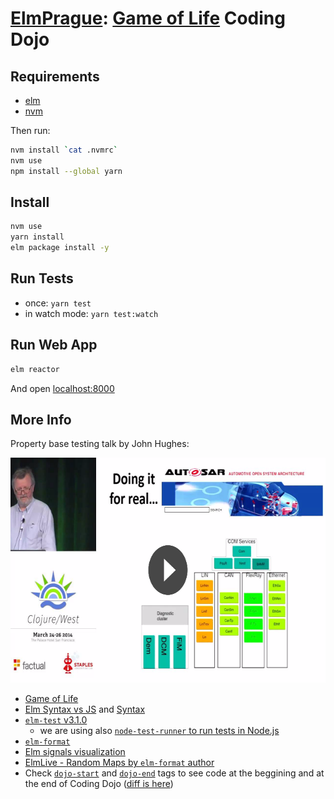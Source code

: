 # [ElmPrague](https://www.meetup.com/ElmPrague/): [Game of Life](https://en.wikipedia.org/wiki/Conway%27s_Game_of_Life) Coding Dojo

## Requirements

- [elm](http://elm-lang.org/)
- [nvm](https://github.com/creationix/nvm)

Then run:

```sh
nvm install `cat .nvmrc`
nvm use
npm install --global yarn
```

## Install

```sh
nvm use
yarn install
elm package install -y
```

## Run Tests

- once: `yarn test`
- in watch mode: `yarn test:watch`

## Run Web App

```sh
elm reactor
```

And open [localhost:8000](http://localhost:8000)

## More Info

Property base testing talk by John Hughes:

<a href="https://youtu.be/zi0rHwfiX1Q"><img src="img/video.png" width="640" height="360" /></a>

- [Game of Life](https://en.wikipedia.org/wiki/Conway%27s_Game_of_Life)
- [Elm Syntax vs JS](http://elm-lang.org/docs/from-javascript) and [Syntax](http://elm-lang.org/docs/syntax)
- [`elm-test` v3.1.0](https://github.com/elm-community/elm-test/tree/3.1.0)
  - we are using also [`node-test-runner` to run tests in Node.js](https://github.com/rtfeldman/node-test-runner)
- [`elm-format`](https://github.com/avh4/elm-format)
- [Elm signals visualization](https://yang-wei.github.io/elmflux/)
- [ElmLive - Random Maps by `elm-format` author](https://youtu.be/rgdZZuM513w)
- Check [`dojo-start`](https://github.com/elm-prague/2017-04-29-elm-test-dojo/tree/dojo-start) and [`dojo-end`](https://github.com/elm-prague/2017-04-29-elm-test-dojo/tree/dojo-end) tags to see code at the beggining and at the end of Coding Dojo ([diff is here](https://github.com/elm-prague/2017-04-29-elm-test-dojo/compare/dojo-start...dojo-end))
